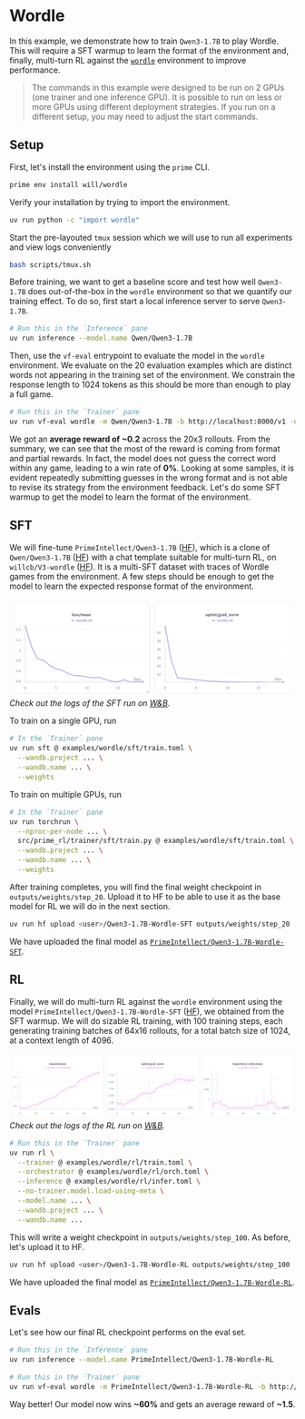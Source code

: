 # Wordle

In this example, we demonstrate how to train `Qwen3-1.7B` to play Wordle. This will require a SFT warmup to learn the format of the environment and, finally, multi-turn RL against the [`wordle`](https://app.primeintellect.ai/dashboard/environments/will/wordle) environment to improve performance.

> The commands in this example were designed to be run on 2 GPUs (one trainer and one inference GPU). It is possible to run on less or more GPUs using different deployment strategies. If you run on a different setup, you may need to adjust the start commands.

## Setup

First, let's install the environment using the `prime` CLI.

```bash
prime env install will/wordle
```

Verify your installation by trying to import the environment.

```bash
uv run python -c "import wordle"
```

Start the pre-layouted `tmux` session which we will use to run all experiments and view logs conveniently

```bash
bash scripts/tmux.sh
```

Before training, we want to get a baseline score and test how well `Qwen3-1.7B` does out-of-the-box in the `wordle` environment so that we quantify our training effect. To do so, first start a local inference server to serve `Qwen3-1.7B`.

```bash
# Run this in the `Inference` pane
uv run inference --model.name Qwen/Qwen3-1.7B
```

Then, use the `vf-eval` entrypoint to evaluate the model in the `wordle` environment. We evaluate on the 20 evaluation examples which are distinct words not appearing in the training set of the environment. We constrain the response length to 1024 tokens as this should be more than enough to play a full game.

```bash
# Run this in the `Trainer` pane
uv run vf-eval wordle -m Qwen/Qwen3-1.7B -b http://localhost:8000/v1 -n 20 --max-tokens 1024
```

We got an **average reward of ~0.2** across the 20x3 rollouts. From the summary, we can see that the most of the reward is coming from format and partial rewards. In fact, the model does not guess the correct word within any game, leading to a win rate of **0%**. Looking at some samples, it is evident repeatedly submitting guesses in the wrong format and is not able to revise its strategy from the environment feedback. Let's do some SFT warmup to get the model to learn the format of the environment.

## SFT

We will fine-tune `PrimeIntellect/Qwen3-1.7B` ([HF](https://huggingface.co/PrimeIntellect/Qwen3-1.7B)), which is a clone of `Qwen/Qwen3-1.7B` ([HF](https://huggingface.co/Qwen/Qwen3-1.7B)) with a chat template suitable for multi-turn RL, on `willcb/V3-wordle` ([HF](https://huggingface.co/datasets/willcb/V3-wordle)). It is a multi-SFT dataset with traces of Wordle games from the environment. A few steps should be enough to get the model to learn the expected response format of the environment.

![SFT](sft/wandb.png)
*Check out the logs of the SFT run on [W&B](https://wandb.ai/primeintellect/examples?nw=h8yesgpmst).*

To train on a single GPU, run

```bash
# In the `Trainer` pane
uv run sft @ examples/wordle/sft/train.toml \
  --wandb.project ... \
  --wandb.name ... \
  --weights
```

To train on multiple GPUs, run

```bash
# In the `Trainer` pane
uv run torchrun \
  --nproc-per-node ... \
  src/prime_rl/trainer/sft/train.py @ examples/wordle/sft/train.toml \
  --wandb.project ... \
  --wandb.name ... \
  --weights
```

After training completes, you will find the final weight checkpoint in `outputs/weights/step_20`. Upload it to HF to be able to use it as the base model for RL we will do in the next section.

```bash
uv run hf upload <user>/Qwen3-1.7B-Wordle-SFT outputs/weights/step_20
```

We have uploaded the final model as [`PrimeIntellect/Qwen3-1.7B-Wordle-SFT`](https://huggingface.co/PrimeIntellect/Qwen3-1.7B-Wordle-SFT).

## RL

Finally, we will do multi-turn RL against the `wordle` environment using the model `PrimeIntellect/Qwen3-1.7B-Wordle-SFT` ([HF](https://huggingface.co/PrimeIntellect/Qwen3-1.7B-Wordle-SFT)), we obtained from the SFT warmup. We will do sizable RL training, with 100 training steps, each generating training batches of 64x16 rollouts, for a total batch size of 1024, at a context length of 4096.

![RL](rl/wandb.png)
*Check out the logs of the RL run on [W&B](https://wandb.ai/primeintellect/examples?nw=2isof8knxo5).*


```bash
# Run this in the `Trainer` pane
uv run rl \
  --trainer @ examples/wordle/rl/train.toml \
  --orchestrator @ examples/wordle/rl/orch.toml \
  --inference @ examples/wordle/rl/infer.toml \
  --no-trainer.model.load-using-meta \
  --model.name ... \
  --wandb.project ... \
  --wandb.name ...
```

This will write a weight checkpoint in `outputs/weights/step_100`. As before, let's upload it to HF.

```bash
uv run hf upload <user>/Qwen3-1.7B-Wordle-RL outputs/weights/step_100
```

We have uploaded the final model as [`PrimeIntellect/Qwen3-1.7B-Wordle-RL`](https://huggingface.co/PrimeIntellect/Qwen3-1.7B-Wordle-RL).

## Evals

Let's see how our final RL checkpoint performs on the eval set.

```bash
# Run this in the `Inference` pane
uv run inference --model.name PrimeIntellect/Qwen3-1.7B-Wordle-RL
```

```bash
# Run this in the `Trainer` pane
uv run vf-eval wordle -m PrimeIntellect/Qwen3-1.7B-Wordle-RL -b http://localhost:8000/v1 -n 20 --max-tokens 1024
```

Way better! Our model now wins **~60%** and gets an average reward of **~1.5**.
